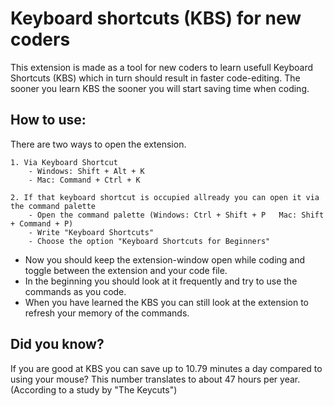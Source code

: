 # Keyboard shortcuts (KBS) for new coders

This extension is made as a tool for new coders to learn usefull Keyboard Shortcuts (KBS) which in turn should result in faster code-editing. 
The sooner you learn KBS the sooner you will start saving time when coding.

## How to use: 
There are two ways to open the extension.

    1. Via Keyboard Shortcut
        - Windows: Shift + Alt + K
        - Mac: Command + Ctrl + K

    2. If that keyboard shortcut is occupied allready you can open it via the command palette
        - Open the command palette (Windows: Ctrl + Shift + P   Mac: Shift + Command + P)
        - Write "Keyboard Shortcuts"
        - Choose the option "Keyboard Shortcuts for Beginners" 

- Now you should keep the extension-window open while coding and toggle between the extension and your code file.
- In the beginning you should look at it frequently and try to use the commands as you code.
- When you have learned the KBS you can still look at the extension to refresh your memory of the commands.

## Did you know?
If you are good at KBS you can save up to 10.79 minutes a day compared to using your mouse? This number translates to about 47 hours per year.
(According to a study by "The Keycuts") 


